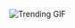 
<!-- GIF_SECTION -->
![Trending GIF](https://media0.giphy.com/media/v1.Y2lkPThiYjIxNzcybDBnaWI5d2NsbXdmM2E4MjVkeXB5eTRlbnpzODhuOG1ibjRhZ2N0dCZlcD12MV9naWZzX3NlYXJjaCZjdD1n/WQxhrCs2cHuyA/giphy.gif)
<!-- END_GIF_SECTION -->
